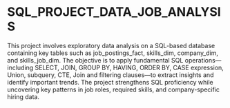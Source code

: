 # SQL_PROJECT_DATA_JOB_ANALYSIS

This project involves exploratory data analysis on a SQL-based database containing key tables such as job_postings_fact, skills_dim, company_dim, and skills_job_dim. The objective is to apply fundamental SQL operations—including SELECT, JOIN, GROUP BY, HAVING, ORDER BY, CASE expression, Union, subquery, CTE, Join and filtering clauses—to extract insights and identify important trends. The project strengthens SQL proficiency while uncovering key patterns in job roles, required skills, and company-specific hiring data.

